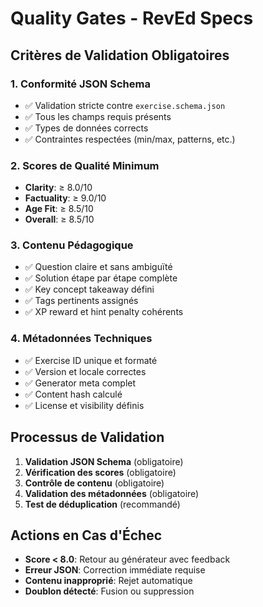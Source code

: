 # Quality Gates - RevEd Specs

## Critères de Validation Obligatoires

### 1. Conformité JSON Schema
- ✅ Validation stricte contre `exercise.schema.json`
- ✅ Tous les champs requis présents
- ✅ Types de données corrects
- ✅ Contraintes respectées (min/max, patterns, etc.)

### 2. Scores de Qualité Minimum
- **Clarity**: ≥ 8.0/10
- **Factuality**: ≥ 9.0/10  
- **Age Fit**: ≥ 8.5/10
- **Overall**: ≥ 8.5/10

### 3. Contenu Pédagogique
- ✅ Question claire et sans ambiguïté
- ✅ Solution étape par étape complète
- ✅ Key concept takeaway défini
- ✅ Tags pertinents assignés
- ✅ XP reward et hint penalty cohérents

### 4. Métadonnées Techniques
- ✅ Exercise ID unique et formaté
- ✅ Version et locale correctes
- ✅ Generator meta complet
- ✅ Content hash calculé
- ✅ License et visibility définis

## Processus de Validation

1. **Validation JSON Schema** (obligatoire)
2. **Vérification des scores** (obligatoire)
3. **Contrôle de contenu** (obligatoire)
4. **Validation des métadonnées** (obligatoire)
5. **Test de déduplication** (recommandé)

## Actions en Cas d'Échec

- **Score < 8.0**: Retour au générateur avec feedback
- **Erreur JSON**: Correction immédiate requise
- **Contenu inapproprié**: Rejet automatique
- **Doublon détecté**: Fusion ou suppression
